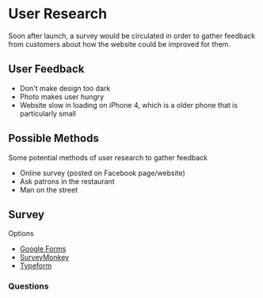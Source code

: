 # User Research

Soon after launch, a survey would be circulated in order to gather feedback from customers about how the website could be improved for them. 

## User Feedback

* Don't make design too dark
* Photo makes user hungry
* Website slow in loading on iPhone 4, which is a older phone that is particularly small

## Possible Methods

Some potential methods of user research to gather feedback
* Online survey (posted on Facebook page/website)
* Ask patrons in the restaurant
* Man on the street

## Survey

Options
* [Google Forms](https://www.google.com/forms/about)
* [SurveyMonkey](https://www.surveymonkey.com)
* [Typeform](https://www.typeform.com)

### Questions
